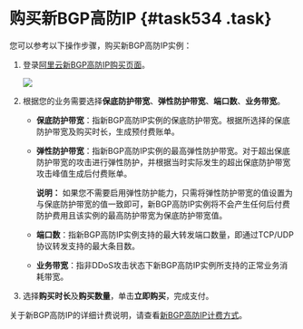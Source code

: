 # 购买新BGP高防IP {#task534 .task}

您可以参考以下操作步骤，购买新BGP高防IP实例：

1.  登录[阿里云新BGP高防IP购买页面](https://common-buy.aliyun.com/?commodityCode=ddoscoo#/buy)。 

    ![](http://static-aliyun-doc.oss-cn-hangzhou.aliyuncs.com/assets/img/79682/155411440036636_zh-CN.png)

2.  根据您的业务需要选择**保底防护带宽**、**弹性防护带宽**、**端口数**、**业务带宽**。 
    -   **保底防护带宽**：指新BGP高防IP实例的保底防护带宽。根据所选择的保底防护带宽及购买时长，生成预付费账单。
    -   **弹性防护带宽**：指新BGP高防IP实例的最高弹性防护带宽。对于超出保底防护带宽的攻击进行弹性防护，并根据当时实际发生的超出保底防护带宽攻击峰值生成后付费账单。

        **说明：** 如果您不需要启用弹性防护能力，只需将弹性防护带宽的值设置为与保底防护带宽的值一致即可，新BGP高防IP实例将不会产生任何后付费防护费用且该实例的最高防护带宽为保底防护带宽值。

    -   **端口数**：指新BGP高防IP实例支持的最大转发端口数量，即通过TCP/UDP协议转发支持的最大条目数。
    -   **业务带宽**：指非DDoS攻击状态下新BGP高防IP实例所支持的正常业务消耗带宽。
3.  选择**购买时长**及**购买数量**，单击**立即购买**，完成支付。 

关于新BGP高防IP的详细计费说明，请查看[新BGP高防IP计费方式](intl.zh-CN/新BGP高防IP/产品定价/新BGP高防IP计费方式.md#)。

